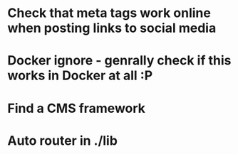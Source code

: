 # Check that meta tags work online when posting links to social media
# Docker ignore - genrally check if this works in Docker at all :P
# Find a CMS framework
# Auto router in ./lib